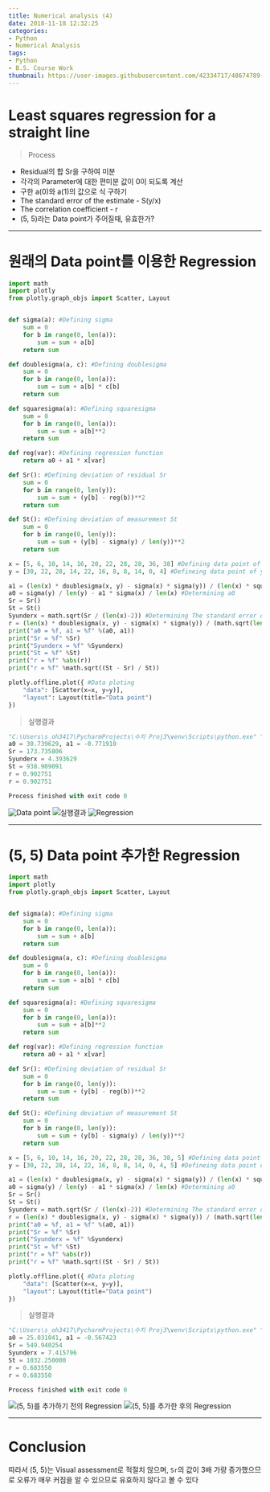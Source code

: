 ```yaml
---
title: Numerical analysis (4)
date: 2018-11-18 12:32:25
categories:
- Python
- Numerical Analysis
tags:
- Python
- B.S. Course Work
thumbnail: https://user-images.githubusercontent.com/42334717/48674789-79252f00-eb93-11e8-9291-3b69dfbcc9d7.png
---
```

# Least squares regression for a straight line

> Process
+ Residual의 합 Sr을 구하여 미분
+ 각각의 Parameter에 대한 편미분 값이 0이 되도록 계산
+ 구한 a(0)와 a(1)의 값으로 식 구하기
+ The standard error of the estimate - S(y/x)
+ The correlation coefficient - r
+ (5, 5)라는 Data point가 주어질때, 유효한가?

<!-- more -->
***
# 원래의 Data point를 이용한 Regression

~~~Python
import math
import plotly
from plotly.graph_objs import Scatter, Layout


def sigma(a): #Defining sigma
    sum = 0
    for b in range(0, len(a)):
        sum = sum + a[b]
    return sum

def doublesigma(a, c): #Defining doublesigma
    sum = 0
    for b in range(0, len(a)):
        sum = sum + a[b] * c[b]
    return sum

def squaresigma(a): #Defining squaresigma
    sum = 0
    for b in range(0, len(a)):
        sum = sum + a[b]**2
    return sum

def reg(var): #Defining regression function
    return a0 + a1 * x[var]

def Sr(): #Defining deviation of residual Sr
    sum = 0
    for b in range(0, len(y)):
        sum = sum + (y[b] - reg(b))**2
    return sum

def St(): #Defining deviation of measurement St
    sum = 0
    for b in range(0, len(y)):
        sum = sum + (y[b] - sigma(y) / len(y))**2
    return sum

x = [5, 6, 10, 14, 16, 20, 22, 28, 28, 36, 38] #Defining data point of x
y = [30, 22, 28, 14, 22, 16, 8, 8, 14, 0, 4] #Defineing data point of y

a1 = (len(x) * doublesigma(x, y) - sigma(x) * sigma(y)) / (len(x) * squaresigma(x) - sigma(x)**2) #Determining a1
a0 = sigma(y) / len(y) - a1 * sigma(x) / len(x) #Determining a0
Sr = Sr()
St = St()
Syunderx = math.sqrt(Sr / (len(x)-2)) #Determining The standard error of the estimate S(y/x)
r = (len(x) * doublesigma(x, y) - sigma(x) * sigma(y)) / (math.sqrt(len(x) * squaresigma(x) - sigma(x)**2) * math.sqrt(len(y) * squaresigma(y) - sigma(y)**2)) #Determining The correlation coefficient r
print("a0 = %f, a1 = %f" %(a0, a1))
print("Sr = %f" %Sr)
print("Syunderx = %f" %Syunderx)
print("St = %f" %St)
print("r = %f" %abs(r))
print("r = %f" %math.sqrt((St - Sr) / St))

plotly.offline.plot({ #Data ploting
    "data": [Scatter(x=x, y=y)],
    "layout": Layout(title="Data point")
})
~~~
> 실행결과

~~~Python
"C:\Users\s_oh3417\PycharmProjects\수치 Proj3\venv\Scripts\python.exe" "C:/Users/s_oh3417/PycharmProjects/수치 Proj3/Main.py"
a0 = 30.739629, a1 = -0.771910
Sr = 173.735806
Syunderx = 4.393629
St = 938.909091
r = 0.902751
r = 0.902751

Process finished with exit code 0
~~~
![Data point](https://user-images.githubusercontent.com/42334717/48669574-dfd22a80-eb4a-11e8-86b9-144604fd4f9f.png)
![실행결과](https://user-images.githubusercontent.com/42334717/48669580-f11b3700-eb4a-11e8-88ae-35c47aee9707.png)
![Regression](https://user-images.githubusercontent.com/42334717/48674789-79252f00-eb93-11e8-9291-3b69dfbcc9d7.png)
***
# (5, 5) Data point 추가한 Regression

~~~Python
import math
import plotly
from plotly.graph_objs import Scatter, Layout


def sigma(a): #Defining sigma
    sum = 0
    for b in range(0, len(a)):
        sum = sum + a[b]
    return sum

def doublesigma(a, c): #Defining doublesigma
    sum = 0
    for b in range(0, len(a)):
        sum = sum + a[b] * c[b]
    return sum

def squaresigma(a): #Defining squaresigma
    sum = 0
    for b in range(0, len(a)):
        sum = sum + a[b]**2
    return sum

def reg(var): #Defining regression function
    return a0 + a1 * x[var]

def Sr(): #Defining deviation of residual Sr
    sum = 0
    for b in range(0, len(y)):
        sum = sum + (y[b] - reg(b))**2
    return sum

def St(): #Defining deviation of measurement St
    sum = 0
    for b in range(0, len(y)):
        sum = sum + (y[b] - sigma(y) / len(y))**2
    return sum

x = [5, 6, 10, 14, 16, 20, 22, 28, 28, 36, 38, 5] #Defining data point of x
y = [30, 22, 28, 14, 22, 16, 8, 8, 14, 0, 4, 5] #Defineing data point of y

a1 = (len(x) * doublesigma(x, y) - sigma(x) * sigma(y)) / (len(x) * squaresigma(x) - sigma(x)**2) #Determining a1
a0 = sigma(y) / len(y) - a1 * sigma(x) / len(x) #Determining a0
Sr = Sr()
St = St()
Syunderx = math.sqrt(Sr / (len(x)-2)) #Determining The standard error of the estimate S(y/x)
r = (len(x) * doublesigma(x, y) - sigma(x) * sigma(y)) / (math.sqrt(len(x) * squaresigma(x) - sigma(x)**2) * math.sqrt(len(y) * squaresigma(y) - sigma(y)**2)) #Determining The correlation coefficient r
print("a0 = %f, a1 = %f" %(a0, a1))
print("Sr = %f" %Sr)
print("Syunderx = %f" %Syunderx)
print("St = %f" %St)
print("r = %f" %abs(r))
print("r = %f" %math.sqrt((St - Sr) / St))

plotly.offline.plot({ #Data ploting
    "data": [Scatter(x=x, y=y)],
    "layout": Layout(title="Data point")
})
~~~
> 실행결과

~~~Python
"C:\Users\s_oh3417\PycharmProjects\수치 Proj3\venv\Scripts\python.exe" "C:/Users/s_oh3417/PycharmProjects/수치 Proj3-1/Main.py"
a0 = 25.031041, a1 = -0.567423
Sr = 549.940254
Syunderx = 7.415796
St = 1032.250000
r = 0.683550
r = 0.683550

Process finished with exit code 0
~~~
![(5, 5)를 추가하기 전의 Regression](https://user-images.githubusercontent.com/42334717/48674790-7a565c00-eb93-11e8-9903-c2d6bb300f5f.png)
![(5, 5)를 추가한 후의 Regression](https://user-images.githubusercontent.com/42334717/48674792-7aeef280-eb93-11e8-81cb-10353bac5a88.png)
***
# Conclusion

따라서 (5, 5)는 Visual assessment로 적절치 않으며, `Sr`의 값이 3배 가량 증가했으므로 오류가 매우 커짐을 알 수 있으므로 유효하지 않다고 볼 수 있다

